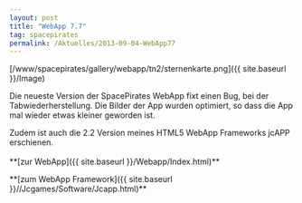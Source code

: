 ```yaml
---
layout: post
title: "WebApp 7.7"
tag: spacepirates
permalink: /Aktuelles/2013-09-04-WebApp77
---
```



[/www/spacepirates/gallery/webapp/tn2/sternenkarte.png]({{ site.baseurl }}/Image)

Die neueste Version der SpacePirates WebApp fixt einen Bug, bei der Tabwiederherstellung. Die Bilder der App wurden optimiert, so dass die App mal wieder etwas kleiner geworden ist.

<p>Zudem ist auch die 2.2 Version meines HTML5 WebApp Frameworks jcAPP erschienen.<br/>
<br/>
**[zur WebApp]({{ site.baseurl }}/Webapp/Index.html)**</p>
**[zum WebApp Framework]({{ site.baseurl }}//Jcgames/Software/Jcapp.html)**



